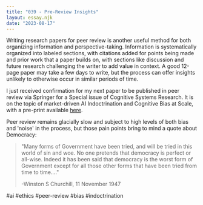 ```yaml
---
title: "039 - Pre-Review Insights"
layout: essay.njk
date: "2023-08-17"
---
```


Writing research papers for peer review is another useful method for both organizing information and perspective-taking. Information is systematically organized into labeled sections, with citations added for points being made and prior work that a paper builds on, with sections like discussion and future research challenging the writer to add value in context. A good 12-page paper may take a few days to write, but the process can offer insights unlikely to otherwise occur in similar periods of time.

I just received confirmation for my next paper to be published in peer review via Springer for a Special issue of Cognitive Systems Research. It is on the topic of market-driven AI Indoctrination and Cognitive Bias at Scale, with a pre-print available [here](https://www.researchgate.net/publication/369691463_Automated_Bias_and_Indoctrination_at_Scale_Is_All_You_Need).

Peer review remains glacially slow and subject to high levels of both bias and 'noise' in the process, but those pain points bring to mind a quote about Democracy:

> "Many forms of Government have been tried, and will be tried in this world of sin and woe. No one pretends that democracy is perfect or all-wise. Indeed it has been said that democracy is the worst form of Government except for all those other forms that have been tried from time to time...." 
> 
> -Winston S Churchill, 11 November 1947

#ai #ethics #peer-review #bias #indoctrination
